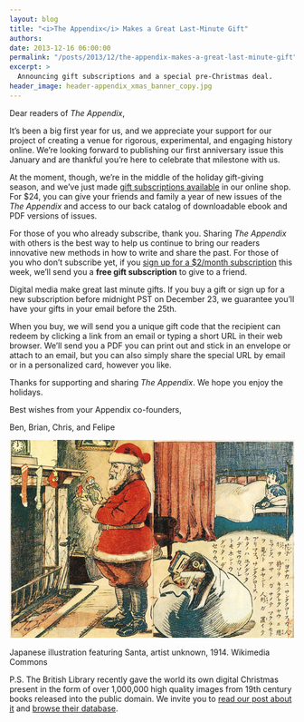 ```yaml
---
layout: blog
title: "<i>The Appendix</i> Makes a Great Last-Minute Gift"
authors:
date: 2013-12-16 06:00:00
permalink: "/posts/2013/12/the-appendix-makes-a-great-last-minute-gift"
excerpt: >
  Announcing gift subscriptions and a special pre-Christmas deal.
header_image: header-appendix_xmas_banner_copy.jpg
---
```

Dear readers of *The Appendix*,

It’s been a big first year for us, and we appreciate your support for our project of creating a venue for rigorous, experimental, and engaging history online. We’re looking forward to publishing our first anniversary issue this January and are thankful you’re here to celebrate that milestone with us.

At the moment, though, we’re in the middle of the holiday gift-giving season, and we’ve just made [gift subscriptions available](http://shop.theappendix.net/collections/gift-certificates/products/1-year-gift-subscription) in our online shop. For $24, you can give your friends and family a year of new issues of the *The Appendix* and access to our back catalog of downloadable ebook and PDF versions of issues.

For those of you who already subscribe, thank you. Sharing *The Appendix* with others is the best way to help us continue to bring our readers innovative new methods in how to write and share the past. For those of you who don’t subscribe yet, if you [sign up for a $2/month subscription](https://theappendix.net/subscribe) this week, we’ll send you a **free gift subscription** to give to a friend.

Digital media make great last minute gifts. If you buy a gift or sign up for a new subscription before midnight PST on December 23, we guarantee you’ll have your gifts in your email before the 25th.

When you buy, we will send you a unique gift code that the recipient can redeem by clicking a link from an email or typing a short URL in their web browser. We’ll send you a PDF you can print out and stick in an envelope or attach to an email, but you can also simply share the special URL by email or in a personalized card, however you like.

Thanks for supporting and sharing *The Appendix*. We hope you enjoy the holidays.

Best wishes from your Appendix co-founders,

Ben, Brian, Chris, and Felipe

<div class="inline-image">
  <a class="fancybox" href="/images/blog/2013/12/800px-1914_Santa_Claus-large.jpg">
    <img src="/images/blog/2013/12/800px-1914_Santa_Claus-medium.jpg" width="640" alt="British Library" />
  </a>
  <p class="caption">
    Japanese illustration featuring Santa, artist unknown, 1914.
    <span class="credit">
      Wikimedia Commons
    </span>
  </p>
</div>

P.S. The British Library recently gave the world its own digital Christmas present in the form of over 1,000,000 high quality images from 19th century books released into the public domain. We invite you to [read our post about it](http://theappendix.net/blog/2013/12/the-british-library-just-made-one-million-images-public-domain) and [browse their database](http://www.flickr.com/photos/britishlibrary/).